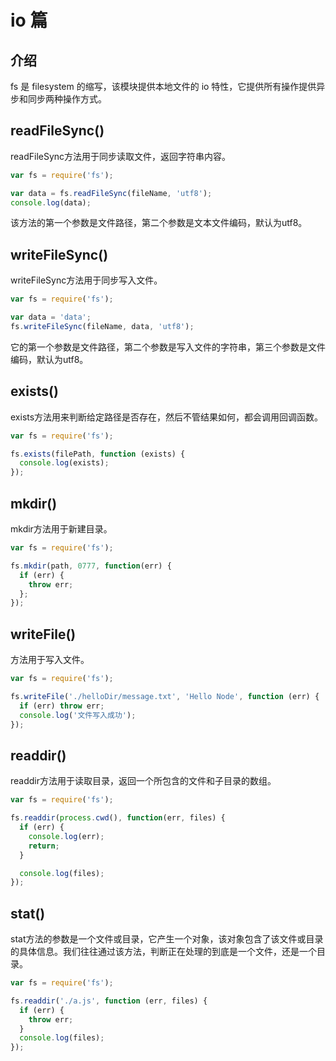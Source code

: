 io 篇
====

## 介绍

fs 是 filesystem 的缩写，该模块提供本地文件的 io 特性，它提供所有操作提供异步和同步两种操作方式。

## readFileSync()

readFileSync方法用于同步读取文件，返回字符串内容。

```js
var fs = require('fs');

var data = fs.readFileSync(fileName, 'utf8');
console.log(data);
```

该方法的第一个参数是文件路径，第二个参数是文本文件编码，默认为utf8。


## writeFileSync()

writeFileSync方法用于同步写入文件。

```js
var fs = require('fs');

var data = 'data';
fs.writeFileSync(fileName, data, 'utf8');
```

它的第一个参数是文件路径，第二个参数是写入文件的字符串，第三个参数是文件编码，默认为utf8。

## exists()

exists方法用来判断给定路径是否存在，然后不管结果如何，都会调用回调函数。

```js
var fs = require('fs');

fs.exists(filePath, function (exists) {
  console.log(exists);
});
```

## mkdir()

mkdir方法用于新建目录。

```js
var fs = require('fs');

fs.mkdir(path, 0777, function(err) {
  if (err) {
    throw err;
  };
});

```

## writeFile()

方法用于写入文件。

```js
var fs = require('fs');

fs.writeFile('./helloDir/message.txt', 'Hello Node', function (err) {
  if (err) throw err;
  console.log('文件写入成功');
});

```

## readdir()

readdir方法用于读取目录，返回一个所包含的文件和子目录的数组。

```js
var fs = require('fs');

fs.readdir(process.cwd(), function(err, files) {
  if (err) {
    console.log(err);
    return;
  }

  console.log(files);
});

```

## stat()

stat方法的参数是一个文件或目录，它产生一个对象，该对象包含了该文件或目录的具体信息。我们往往通过该方法，判断正在处理的到底是一个文件，还是一个目录。

```js
var fs = require('fs');

fs.readdir('./a.js', function (err, files) {
  if (err) {
    throw err;
  }
  console.log(files);
});

```
